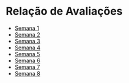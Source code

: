 # Relação de Avaliações

- [Semana 1]()
- [Semana 2]()
- [Semana 3]()
- [Semana 4]()
- [Semana 5]()
- [Semana 6]()
- [Semana 7]()
- [Semana 8]()
